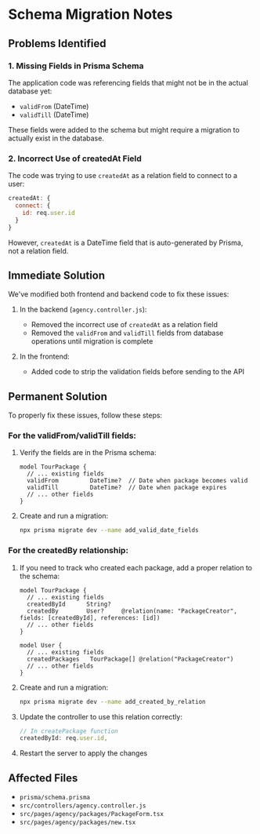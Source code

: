 # Schema Migration Notes

## Problems Identified

### 1. Missing Fields in Prisma Schema
The application code was referencing fields that might not be in the actual database yet:
- `validFrom` (DateTime)
- `validTill` (DateTime)

These fields were added to the schema but might require a migration to actually exist in the database.

### 2. Incorrect Use of createdAt Field
The code was trying to use `createdAt` as a relation field to connect to a user:
```javascript
createdAt: {
  connect: {
    id: req.user.id
  }
}
```

However, `createdAt` is a DateTime field that is auto-generated by Prisma, not a relation field.

## Immediate Solution

We've modified both frontend and backend code to fix these issues:

1. In the backend (`agency.controller.js`):
   - Removed the incorrect use of `createdAt` as a relation field
   - Removed the `validFrom` and `validTill` fields from database operations until migration is complete

2. In the frontend:
   - Added code to strip the validation fields before sending to the API

## Permanent Solution

To properly fix these issues, follow these steps:

### For the validFrom/validTill fields:

1. Verify the fields are in the Prisma schema:
   ```prisma
   model TourPackage {
     // ... existing fields
     validFrom         DateTime?  // Date when package becomes valid
     validTill         DateTime?  // Date when package expires
     // ... other fields
   }
   ```

2. Create and run a migration:
   ```bash
   npx prisma migrate dev --name add_valid_date_fields
   ```

### For the createdBy relationship:

1. If you need to track who created each package, add a proper relation to the schema:
   ```prisma
   model TourPackage {
     // ... existing fields
     createdById      String?
     createdBy        User?     @relation(name: "PackageCreator", fields: [createdById], references: [id])
     // ... other fields
   }
   
   model User {
     // ... existing fields
     createdPackages   TourPackage[] @relation("PackageCreator")
     // ... other fields
   }
   ```

2. Create and run a migration:
   ```bash
   npx prisma migrate dev --name add_created_by_relation
   ```

3. Update the controller to use this relation correctly:
   ```javascript
   // In createPackage function
   createdById: req.user.id,
   ```

4. Restart the server to apply the changes

## Affected Files

- `prisma/schema.prisma`
- `src/controllers/agency.controller.js`
- `src/pages/agency/packages/PackageForm.tsx`
- `src/pages/agency/packages/new.tsx` 